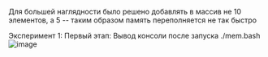 Для большей наглядности было решено добавлять в массив не 10 элементов, а 5 -- таким образом память переполняется не так быстро

Эксперимент 1:
  Первый этап:
    Вывод консоли после запуска ./mem.bash
    ![image](https://user-images.githubusercontent.com/71635718/100530961-9c1a5d00-3209-11eb-84a4-d367c298dc48.png)

    
    
    
    
    
